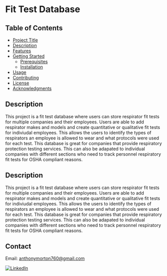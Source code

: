 # Fit Test Database

## Table of Contents

- [Project Title](#project-title)
- [Description](#description)
- [Features](#features)
- [Getting Started](#getting-started)
  - [Prerequisites](#prerequisites)
  - [Installation](#installation)
- [Usage](#usage)
- [Contributing](#contributing)
- [License](#license)
- [Acknowledgments](#acknowledgments)

## Description

This project is a fit test database where users can store respirator fit tests for multiple companies and their employees. Users are able to add respirator makes and models and create quantitative or qualitative fit tests for indiviudal employees. This allows the users to identify the types of respirators an employee is allowed to wear and what protocols were used for each test. This database is great for companies that provide respiratory protection testing services. This can also be adapated to individual companies with different sections who need to track personnel respiratory fit tests for OSHA compliant reasons.

## Description

This project is a fit test database where users can store respirator fit tests for multiple companies and their employees. Users are able to add respirator makes and models and create quantitative or qualitative fit tests for indiviudal employees. This allows the users to identify the types of respirators an employee is allowed to wear and what protocols were used for each test. This database is great for companies that provide respiratory protection testing services. This can also be adapated to individual companies with different sections who need to track personnel respiratory fit tests for OSHA compliant reasons.

## Contact
Email: anthonymorton760@gmail.com

[![LinkedIn][linkedin-shield]][linkedin-url]

<!-- MARKDOWN LINKS & IMAGES -->
<!-- https://www.markdownguide.org/basic-syntax/#reference-style-links -->
[linkedin-shield]: https://img.shields.io/badge/-LinkedIn-blue
[linkedin-url]: https://www.linkedin.com/in/anthony-louis-morton/

